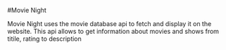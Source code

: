 #Movie Night

Movie Night uses the movie database api to fetch and display it on the website. This api allows to get information about movies and shows from titile, rating to description

